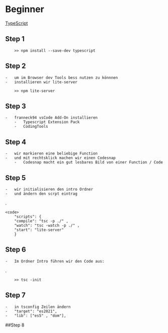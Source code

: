 # Beginner

  [TypeScript](https://www.typescriptlang.org/)

## Step 1

        >> npm install --save-dev typescript

## Step 2

    -   um im Browser dev Tools bess nutzen zu könnnen
    -   installieren wir lite-server
    
        >> npm lite-server

## Step 3

    -   franneck94 vsCode Add-On installieren
        -   Typescript Extension Pack
        -   CodingTools

## Step 4

    -   wir markieren eine beliebige Function
    -   und mit rechtsklick machen wir einen Codesnap
        -   Codesnap macht ein gut lesbares Bild von einer Function / Code

## Step 5

    -   wir initialisieren den intro Ordner
    -   und ändern den scrpt eintrag
.

    <code>
        "scripts": {
        "compile": "tsc -p ./" ,
        "watch": "tsc -watch -p ./" ,
        "start": "lite-server"
        }

## Step 6

    -   Im Ordner Intro führen wir den Code aus:
.

        >> tsc -init

## Step 7

    -   in tsconfig Zeilen ändern
    -   "target": "es2021",
    -   "lib": ["es5" , "dom"],

##Step 8 